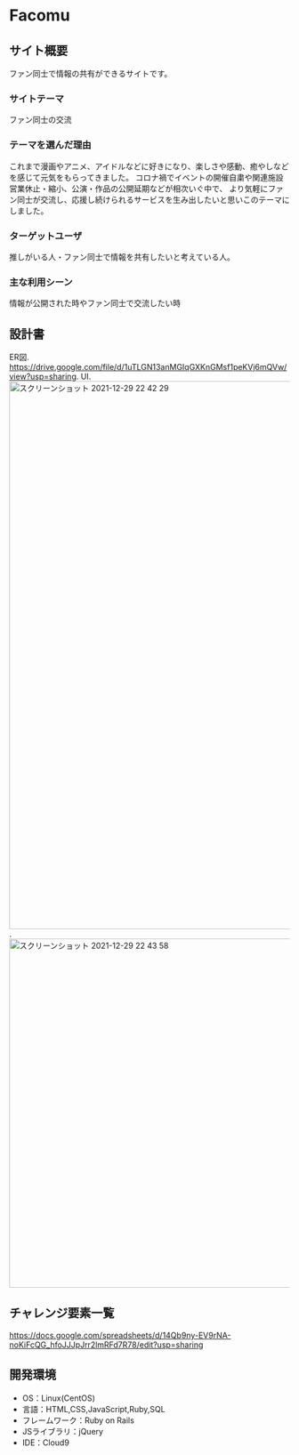 # Facomu

## サイト概要
ファン同士で情報の共有ができるサイトです。

### サイトテーマ
ファン同士の交流

### テーマを選んだ理由
これまで漫画やアニメ、アイドルなどに好きになり、楽しさや感動、癒やしなどを感じて元気をもらってきました。
コロナ禍でイベントの開催自粛や関連施設営業休止・縮小、公演・作品の公開延期などが相次いぐ中で、
より気軽にファン同士が交流し、応援し続けられるサービスを生み出したいと思いこのテーマにしました。

### ターゲットユーザ
推しがいる人・ファン同士で情報を共有したいと考えている人。

### 主な利用シーン
情報が公開された時やファン同士で交流したい時

## 設計書
ER図. https://drive.google.com/file/d/1uTLGN13anMGIqGXKnGMsf1peKVj6mQVw/view?usp=sharing. UI. <img width="986" alt="スクリーンショット 2021-12-29 22 42 29" src="https://user-images.githubusercontent.com/84810159/147670312-12f5aba3-06ee-4df1-b7a6-8ebc1030e355.png">. <img width="628" alt="スクリーンショット 2021-12-29 22 43 58" src="https://user-images.githubusercontent.com/84810159/147670371-0a35062d-820b-414b-8f4e-2f615198dfa8.png">


## チャレンジ要素一覧
https://docs.google.com/spreadsheets/d/14Qb9ny-EV9rNA-noKiFcQG_hfoJJJpJrr2lmRFd7R78/edit?usp=sharing

## 開発環境
- OS：Linux(CentOS)
- 言語：HTML,CSS,JavaScript,Ruby,SQL
- フレームワーク：Ruby on Rails
- JSライブラリ：jQuery
- IDE：Cloud9